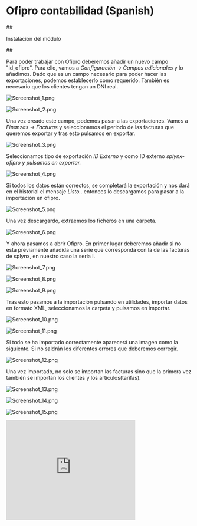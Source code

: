 Ofipro contabilidad (Spanish)
=============================

\##

Instalación del módulo

\##

Para poder trabajar con Ofipro deberemos añadir un nuevo campo "id_ofipro". Para ello, vamos a _Configuración → Campos adicionales_ y lo añadimos. Dado que es un campo necesario para poder hacer las exportaciones, podemos establecerlo como requerido. También es necesario que los clientes tengan un DNI real.

![Screenshot_1.png](Screenshot_1.png)

![Screenshot_2.png](Screenshot_2.png)

Una vez creado este campo, podemos pasar a las exportaciones. Vamos a _Finanzas → Facturas_ y seleccionamos el periodo de las facturas que queremos exportar y tras esto pulsamos en exportar.

![Screenshot_3.png](Screenshot_3.png)

Seleccionamos tipo de exportación _ID Externo_ y como ID externo _splynx-ofipro y pulsamos en exportar._

![Screenshot_4.png](Screenshot_4.png)

Si todos los datos están correctos, se completará la exportación y nos dará en el historial el mensaje _Listo.._ entonces lo descargamos para pasar a la importación en ofipro.

![Screenshot_5.png](Screenshot_5.png)

Una vez descargardo, extraemos los ficheros en una carpeta.

![Screenshot_6.png](Screenshot_6.png)

Y ahora pasamos a abrir Ofipro. En primer lugar deberemos añadir si no esta previamente añadida una serie que corresponda con la de las facturas de splynx, en nuestro caso la seria I.

![Screenshot_7.png](Screenshot_7.png)

![Screenshot_8.png](Screenshot_8.png)

![Screenshot_9.png](Screenshot_9.png)

Tras esto pasamos a la importación pulsando en utilidades, importar datos en formato XML, seleccionamos la carpeta y pulsamos en importar.

![Screenshot_10.png](Screenshot_10.png)

![Screenshot_11.png](Screenshot_11.png)

Si todo se ha importado correctamente aparecerá una imagen como la siguiente. Si no saldrán los diferentes errores que deberemos corregir.

![Screenshot_12.png](Screenshot_12.png)

Una vez importado, no solo se importan las facturas sino que la primera vez también se importan los clientes y los artículos(tarifas).

![Screenshot_13.png](Screenshot_13.png)

![Screenshot_14.png](Screenshot_14.png)

![Screenshot_15.png](Screenshot_15.png)


<iframe frameborder=0 height=270 width=350 allowfullscreen src="https://www.youtube.com/embed/kfq61RsuDBw">Video on youtube</iframe>